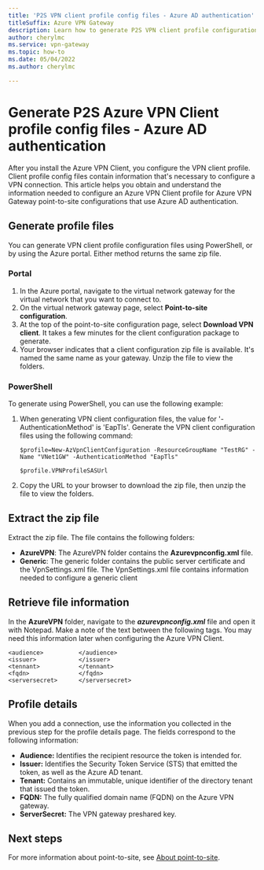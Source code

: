```yaml
---
title: 'P2S VPN client profile config files - Azure AD authentication'
titleSuffix: Azure VPN Gateway
description: Learn how to generate P2S VPN client profile configuration files for Azure AD authentication.
author: cherylmc
ms.service: vpn-gateway
ms.topic: how-to
ms.date: 05/04/2022
ms.author: cherylmc

---
```

# Generate P2S Azure VPN Client profile config files - Azure AD authentication

After you install the Azure VPN Client, you configure the VPN client profile. Client profile config files contain information that's necessary to configure a VPN connection. This article helps you obtain and understand the information needed to configure an Azure VPN Client profile for Azure VPN Gateway point-to-site configurations that use Azure AD authentication.

## <a name="generate"></a>Generate profile files

You can generate VPN client profile configuration files using PowerShell, or by using the Azure portal. Either method returns the same zip file.

### Portal

1. In the Azure portal, navigate to the virtual network gateway for the virtual network that you want to connect to.
1. On the virtual network gateway page, select **Point-to-site configuration**.
1. At the top of the point-to-site configuration page, select **Download VPN client**. It takes a few minutes for the client configuration package to generate.
1. Your browser indicates that a client configuration zip file is available. It's named the same name as your gateway. Unzip the file to view the folders.

### PowerShell

To generate using PowerShell, you can use the following example:

1. When generating VPN client configuration files, the value for '-AuthenticationMethod' is 'EapTls'. Generate the VPN client configuration files using the following command:

   ```azurepowershell-interactive
   $profile=New-AzVpnClientConfiguration -ResourceGroupName "TestRG" -Name "VNet1GW" -AuthenticationMethod "EapTls"

   $profile.VPNProfileSASUrl
   ```

1. Copy the URL to your browser to download the zip file, then unzip the file to view the folders.

## <a name="extract"></a>Extract the zip file

Extract the zip file. The file contains the following folders:

* **AzureVPN**: The AzureVPN folder contains the **Azurevpnconfig.xml** file.
* **Generic**: The generic folder contains the public server certificate and the VpnSettings.xml file. The VpnSettings.xml file contains information needed to configure a generic client

## <a name="get"></a>Retrieve file information

In the **AzureVPN** folder, navigate to the ***azurevpnconfig.xml*** file and open it with Notepad. Make a note of the text between the following tags. You may need this information later when configuring the Azure VPN Client.

```
<audience>          </audience>
<issuer>            </issuer>
<tennant>           </tennant>
<fqdn>              </fqdn>
<serversecret>      </serversecret>
```

## <a name="details"></a>Profile details

When you add a connection, use the information you collected in the previous step for the profile details page. The fields correspond to the following information:

* **Audience:** Identifies the recipient resource the token is intended for.
* **Issuer:** Identifies the Security Token Service (STS) that emitted the token, as well as the Azure AD tenant.
* **Tenant:** Contains an immutable, unique identifier of the directory tenant that issued the token.
* **FQDN:** The fully qualified domain name (FQDN) on the Azure VPN gateway.
* **ServerSecret:** The VPN gateway preshared key.

## Next steps

For more information about point-to-site, see [About point-to-site](point-to-site-about.md).
